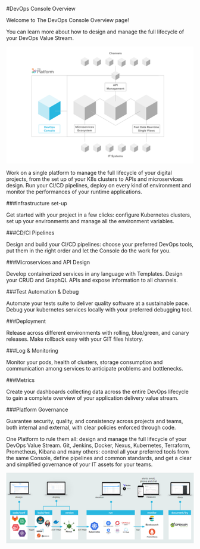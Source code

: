 #DevOps Console Overview

Welcome to The DevOps Console Overview page!

You can learn more about how to design and manage the full lifecycle of your DevOps Value Stream.


![image alt text](img/devops_console.png)

Work on a single platform to manage the full lifecycle of your digital projects, from the set up of your K8s clusters to APIs and
microservices design. Run your CI/CD pipelines, deploy on every kind of environment and monitor the performances of your
runtime applications.


###Infrastructure set-up

Get started with your project in a few clicks: configure Kubernetes clusters, set up your environments and manage all the environment variables.

###CD/CI Pipelines

Design and build your CI/CD pipelines: choose your preferred DevOps tools, put them in the right order and let the Console do the work for you.

###Microservices and API Design

Develop containerized services in any language with Templates. Design your CRUD and GraphQL APIs and expose information to all channels.

###Test Automation & Debug

Automate your tests suite to deliver quality software at a sustainable pace. Debug your kubernetes services locally with your preferred debugging tool.

###Deployment

Release across different environments with rolling, blue/green, and canary releases. Make rollback easy with your GIT files history.

###Log & Monitoring

Monitor your pods, health of clusters, storage consumption and communication among services to anticipate problems and bottlenecks.

###Metrics

Create your dashboards collecting data across the entire DevOps lifecycle to gain a complete overview of your application delivery value stream.

###Platform Governance

Guarantee security, quality, and consistency across projects and teams, both internal and external, with clear policies enforced through code.


One Platform to rule them all: design and manage the full lifecycle of your DevOps Value Stream.
Git, Jenkins, Docker, Nexus, Kubernetes, Terraform, Prometheus, Kibana and many others: control all your preferred tools from the same Console, define pipelines and common standards, and get a clear and simplified governance of your IT assets for your teams.


![image alt text](img/valuestream.png)
